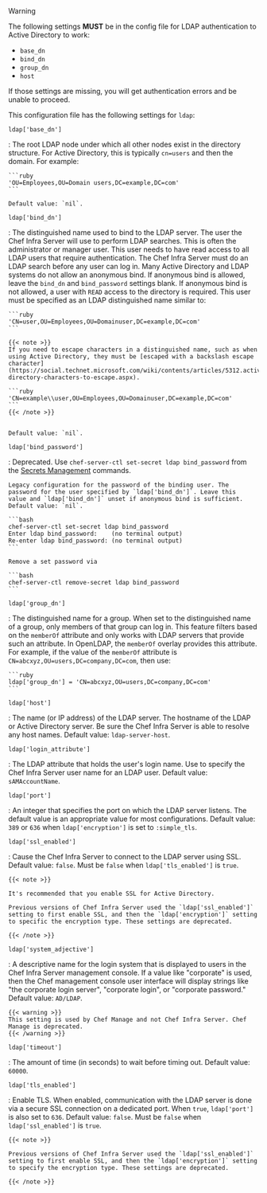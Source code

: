 
&nbsp;

<div class="admonition-warning">

<p class="admonition-warning-title">Warning</p>

<div class="admonition-warning-text">

The following settings **MUST** be in the config file for LDAP
authentication to Active Directory to work:

- `base_dn`
- `bind_dn`
- `group_dn`
- `host`

If those settings are missing, you will get authentication errors and be
unable to proceed.

</div>

</div>

This configuration file has the following settings for `ldap`:

`ldap['base_dn']`

:   The root LDAP node under which all other nodes exist in the
    directory structure. For Active Directory, this is typically
    `cn=users` and then the domain. For example:

    ```ruby
    'OU=Employees,OU=Domain users,DC=example,DC=com'
    ```

    Default value: `nil`.

`ldap['bind_dn']`

:   The distinguished name used to bind to the LDAP server. The user the
    Chef Infra Server will use to perform LDAP searches. This is often
    the administrator or manager user. This user needs to have read
    access to all LDAP users that require authentication. The Chef Infra
    Server must do an LDAP search before any user can log in. Many
    Active Directory and LDAP systems do not allow an anonymous bind. If
    anonymous bind is allowed, leave the `bind_dn` and `bind_password`
    settings blank. If anonymous bind is not allowed, a user with `READ`
    access to the directory is required. This user must be specified as
    an LDAP distinguished name similar to:

    ```ruby
    'CN=user,OU=Employees,OU=Domainuser,DC=example,DC=com'
    ```

    {{< note >}}
    If you need to escape characters in a distinguished name, such as when using Active Directory, they must be [escaped with a backslash escape character](https://social.technet.microsoft.com/wiki/contents/articles/5312.active-directory-characters-to-escape.aspx).

    ```ruby
    'CN=example\\user,OU=Employees,OU=Domainuser,DC=example,DC=com'
    ```
    {{< /note >}}


    Default value: `nil`.

`ldap['bind_password']`

:   Deprecated. Use `chef-server-ctl set-secret ldap bind_password` from the
    [Secrets Management](/ctl_chef_server.html#ctl-chef-server-secrets-management)
    commands.

    Legacy configuration for the password of the binding user. The
    password for the user specified by `ldap['bind_dn']`. Leave this
    value and `ldap['bind_dn']` unset if anonymous bind is sufficient.
    Default value: `nil`.

    ```bash
    chef-server-ctl set-secret ldap bind_password
    Enter ldap bind_password:    (no terminal output)
    Re-enter ldap bind_password: (no terminal output)
    ```

    Remove a set password via

    ```bash
    chef-server-ctl remove-secret ldap bind_password
    ```

`ldap['group_dn']`

:   The distinguished name for a group. When set to the distinguished
    name of a group, only members of that group can log in. This feature
    filters based on the `memberOf` attribute and only works with LDAP
    servers that provide such an attribute. In OpenLDAP, the `memberOf`
    overlay provides this attribute. For example, if the value of the
    `memberOf` attribute is `CN=abcxyz,OU=users,DC=company,DC=com`, then
    use:

    ```ruby
    ldap['group_dn'] = 'CN=abcxyz,OU=users,DC=company,DC=com'
    ```

`ldap['host']`

:   The name (or IP address) of the LDAP server. The hostname of the
    LDAP or Active Directory server. Be sure the Chef Infra Server is
    able to resolve any host names. Default value: `ldap-server-host`.

`ldap['login_attribute']`

:   The LDAP attribute that holds the user's login name. Use to specify
    the Chef Infra Server user name for an LDAP user. Default value:
    `sAMAccountName`.

`ldap['port']`

:   An integer that specifies the port on which the LDAP server listens.
    The default value is an appropriate value for most configurations.
    Default value: `389` or `636` when `ldap['encryption']` is set to
    `:simple_tls`.

`ldap['ssl_enabled']`

:   Cause the Chef Infra Server to connect to the LDAP server using SSL.
    Default value: `false`. Must be `false` when `ldap['tls_enabled']`
    is `true`.

    {{< note >}}

    It's recommended that you enable SSL for Active Directory.

    Previous versions of Chef Infra Server used the `ldap['ssl_enabled']` setting to first enable SSL, and then the `ldap['encryption']` setting to specific the encryption type. These settings are deprecated.

    {{< /note >}}


`ldap['system_adjective']`

:   A descriptive name for the login system that is displayed to users
    in the Chef Infra Server management console. If a value like
    "corporate" is used, then the Chef management console user interface
    will display strings like "the corporate login server", "corporate
    login", or "corporate password." Default value: `AD/LDAP`.

    {{< warning >}}
    This setting is used by Chef Manage and not Chef Infra Server. Chef Manage is deprecated.
    {{< /warning >}}

`ldap['timeout']`

:   The amount of time (in seconds) to wait before timing out. Default
    value: `60000`.

`ldap['tls_enabled']`

:   Enable TLS. When enabled, communication with the LDAP server is done
    via a secure SSL connection on a dedicated port. When `true`,
    `ldap['port']` is also set to `636`. Default value: `false`. Must be
    `false` when `ldap['ssl_enabled']` is `true`.

    {{< note >}}

    Previous versions of Chef Infra Server used the `ldap['ssl_enabled']` setting to first enable SSL, and then the `ldap['encryption']` setting to specify the encryption type. These settings are deprecated.

    {{< /note >}}
